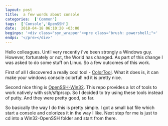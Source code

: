 ```yaml
---
layout: post
title:  a few words about console
categories:  ['Common']
tags:  ['Console','OpenSSH']
date:  2018-04-18 06:10:20 +03:00
beginps: '<div class="syn_wrapper"><pre class="brush: powershell;">'
endps: '</pre></div>'
---
```


Hello colleagues. Until very recently i've been strongly a Windows guy. However, fortunately or not, the World has changed. As part of this change I was asked to do some stuff on Linux. So a few outcomes of this work. 

First of all I discovered a really cool tool - [ColorTool](https://github.com/Microsoft/Console/tree/master/tools/ColorTool).  What it does is, it can make your windows console colorful! nd it is pretty nice.

Second nice thing is [OpenSSH-Win32](https://github.com/PowerShell/Win32-OpenSSH/releases). This repo provides a lot of tools to work natively with ssh/sftp/scp. So I decided to try using these tools instead of putty. And they were pretty good, so far.

So basically the way I do this is pretty simple. I got a small bat file which start a console and colorizes it in the way I like. Next step for me is just to cd into a Win32-OpenSSH folder and start from there.
